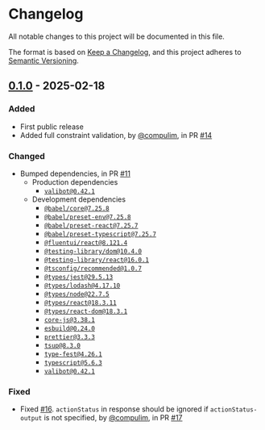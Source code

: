 # Changelog

All notable changes to this project will be documented in this file.

The format is based on [Keep a Changelog](https://keepachangelog.com/en/1.0.0/),
and this project adheres to [Semantic Versioning](https://semver.org/spec/v2.0.0.html).

## [0.1.0] - 2025-02-18

### Added

- First public release
- Added full constraint validation, by [@compulim](https://github.com/compulim), in PR [#14](https://github.com/compulim/use-schema-org-action/pull/14)

### Changed

- Bumped dependencies, in PR [#11](https://github.com/compulim/use-schema-org-action/pull/11)
  - Production dependencies
    - [`valibot@0.42.1`](https://npmjs.com/package/valibot/v/0.42.1)
  - Development dependencies
    - [`@babel/core@7.25.8`](https://npmjs.com/package/@babel/core/v/7.25.8)
    - [`@babel/preset-env@7.25.8`](https://npmjs.com/package/@babel/preset-env/v/7.25.8)
    - [`@babel/preset-react@7.25.7`](https://npmjs.com/package/@babel/preset-react/v/7.25.7)
    - [`@babel/preset-typescript@7.25.7`](https://npmjs.com/package/@babel/preset-typescript/v/7.25.7)
    - [`@fluentui/react@8.121.4`](https://npmjs.com/package/@fluentui/react/v/8.121.4)
    - [`@testing-library/dom@10.4.0`](https://npmjs.com/package/@testing-library/dom/v/10.4.0)
    - [`@testing-library/react@16.0.1`](https://npmjs.com/package/@testing-library/react/v/16.0.1)
    - [`@tsconfig/recommended@1.0.7`](https://npmjs.com/package/@tsconfig/recommended/v/1.0.7)
    - [`@types/jest@29.5.13`](https://npmjs.com/package/@types/jest/v/29.5.13)
    - [`@types/lodash@4.17.10`](https://npmjs.com/package/@types/lodash/v/4.17.10)
    - [`@types/node@22.7.5`](https://npmjs.com/package/@types/node/v/22.7.5)
    - [`@types/react@18.3.11`](https://npmjs.com/package/@types/react/v/18.3.11)
    - [`@types/react-dom@18.3.1`](https://npmjs.com/package/@types/react-dom/v/18.3.1)
    - [`core-js@3.38.1`](https://npmjs.com/package/core-js/v/3.38.1)
    - [`esbuild@0.24.0`](https://npmjs.com/package/esbuild/v/0.24.0)
    - [`prettier@3.3.3`](https://npmjs.com/package/prettier/v/3.3.3)
    - [`tsup@8.3.0`](https://npmjs.com/package/tsup/v/8.3.0)
    - [`type-fest@4.26.1`](https://npmjs.com/package/type-fest/v/4.26.1)
    - [`typescript@5.6.3`](https://npmjs.com/package/typescript/v/5.6.3)
    - [`valibot@0.42.1`](https://npmjs.com/package/valibot/v/0.42.1)

### Fixed

- Fixed [#16](https://github.com/compulim/use-schema-org-action/issues/16). `actionStatus` in response should be ignored if `actionStatus-output` is not specified, by [@compulim](https://github.com/compulim), in PR [#17](https://github.com/compulim/use-schema-org-action/pull/17)

[0.1.0]: https://github.com/compulim/use-schema-org-action/releases/tag/v0.1.0
